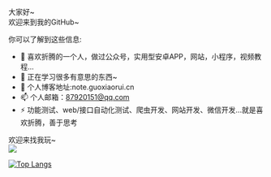 大家好~  
欢迎来到我的GitHub~ 

你可以了解到这些信息:  
- 🔭 喜欢折腾的一个人，做过公众号，实用型安卓APP，网站，小程序，视频教程...
- 🌱 正在学习很多有意思的东西~
- 💬 个人博客地址:note.guoxiaorui.cn
- 📫 个人邮箱：87920151@qq.com
- ⚡ 功能测试、web/接口自动化测试、爬虫开发、网站开发、微信开发...就是喜欢折腾，善于思考

欢迎来找我玩~  
<img align="bottom" src="https://github-readme-stats.vercel.app/api?username=xiaorui16888&show_icons=true&icon_color=CE1D2D&text_color=718096&bg_color=ffffff&hide_title=true" />


<!--
**xiaorui16888/xiaorui16888** is a ✨ _special_ ✨ repository because its `README.md` (this file) appears on your GitHub profile.

Here are some ideas to get you started:

- 🔭 I’m currently working on ...
- 🌱 I’m currently learning ...
- 👯 I’m looking to collaborate on ...
- 🤔 I’m looking for help with ...
- 💬 Ask me about ...
- 📫 How to reach me: ...
- 😄 Pronouns: ...
- ⚡ Fun fact: ...
-->
[![Top Langs](https://github-readme-stats.vercel.app/api/top-langs/?username=xiaorui16888&layout=compact)](https://github.com/anuraghazra/github-readme-stats)


